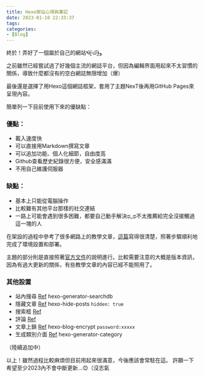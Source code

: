 ```yaml
---
title: Hexo架站心得與筆記
date: 2023-01-18 22:33:37
tags:
categories: 
- [Blog]
---
```


 終於！弄好了一個屬於自己的網站٩(˃̶͈̀௰˂̶͈́)و

<!-- more -->

之前雖然已經嘗試過了好幾個主流的網誌平台，但因為編輯界面用起來不太習慣的關係，導致什麼都沒有的空白網誌無限增加（爆）

最後還是選擇了用Hexo這個網誌框架，套用了主題NexT後再用GitHub Pages來呈現內容。

簡單列一下目前使用下來的優缺點：

### 優點：
- 載入速度快
- 可以直接用Markdown撰寫文章
- 可以追加功能、個人化細節，自由度高
- Github查看歷史紀錄很方便，安全感滿滿
- 不用自己維護伺服器

### 缺點：
- 基本上只能從電腦操作
- 比較難有其他平台那樣的社交連結
- 一路上可能會遇到很多困難，都要自己動手解決ಥ_ಥ不太推薦給完全沒接觸過這一塊的人


在架設的過程中參考了很多網路上的教學文章，[這篇](https://hackmd.io/@Heidi-Liu/note-hexo-github)寫得很清楚，照著步驟順利地完成了環境設置和部署。

主題的部分則是直接照著[官方文件](https://theme-next.js.org/)的說明進行。比較需要注意的大概是版本資訊，因為有過大更新的關係，有些教學文章的內容已經不能照用了。

### 其他設置
- 站內搜尋 [Ref](https://theme-next.js.org/docs/third-party-services/search-services.html#Local-Search)
hexo-generator-searchdb 
- 隱藏文章 [Ref](https://www.0412.cyou/type/heyc.html)
hexo-hide-posts 
`hidden: true`
- 搜索框 [Ref](https://blog.zzbd.org/2015/04/22/custom-search-btn/)
- 評論 [Ref](https://uchuhimo.me/2017/04/11/genesis/#%E6%B7%BB%E5%8A%A0%E8%AF%84%E8%AE%BA%E7%B3%BB%E7%BB%9F)
- 文章上鎖 [Ref](https://github.com/D0n9X1n/hexo-blog-encrypt/blob/master/ReadMe.zh.md)
hexo-blog-encrypt
`password:xxxxx`
- 生成類別介面 [Ref](https://github.com/hexojs/hexo-generator-category)
hexo-generator-category

（陸續追加中）

以上！雖然過程比較麻煩但目前用起來很滿意，今後應該會常駐在這。
許願一下希望至少2023內不會中斷更新...😊（沒志氣